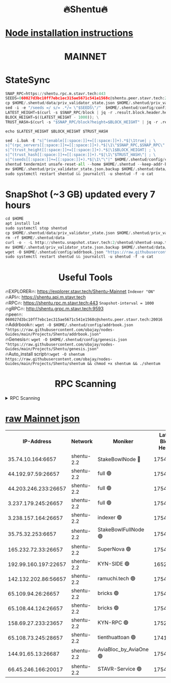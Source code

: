 <h1 align="center"> 🔥Shentu🔥</h1>

[Node installation instructions](https://github.com/obajay/nodes-Guides/tree/main/Projects/Shentu)
=
<h1 align="center"> MAINNET</h1>

# StateSync
```python
SNAP_RPC=https://shentu.rpc.m.stavr.tech:443
SEEDS=060027d3bc10ff7ebc1ec315ae5671c541e1568c@shentu.peer.stavr.tech:20016
cp $HOME/.shentud/data/priv_validator_state.json $HOME/.shentud/priv_validator_state.json.backup
sed -i -e "/seeds =/ s/= .*/= \"$SEEDS\"/"  $HOME/.shentud/config/config.toml
LATEST_HEIGHT=$(curl -s $SNAP_RPC/block | jq -r .result.block.header.height); \
BLOCK_HEIGHT=$((LATEST_HEIGHT - 1000)); \
TRUST_HASH=$(curl -s "$SNAP_RPC/block?height=$BLOCK_HEIGHT" | jq -r .result.block_id.hash)

echo $LATEST_HEIGHT $BLOCK_HEIGHT $TRUST_HASH

sed -i.bak -E "s|^(enable[[:space:]]+=[[:space:]]+).*$|\1true| ; \
s|^(rpc_servers[[:space:]]+=[[:space:]]+).*$|\1\"$SNAP_RPC,$SNAP_RPC\"| ; \
s|^(trust_height[[:space:]]+=[[:space:]]+).*$|\1$BLOCK_HEIGHT| ; \
s|^(trust_hash[[:space:]]+=[[:space:]]+).*$|\1\"$TRUST_HASH\"| ; \
s|^(seeds[[:space:]]+=[[:space:]]+).*$|\1\"\"|" $HOME/.shentud/config/config.toml
shentud tendermint unsafe-reset-all --home $HOME/.shentud --keep-addr-book
mv $HOME/.shentud/priv_validator_state.json.backup $HOME/.shentud/data/priv_validator_state.json
sudo systemctl restart shentud && journalctl -u shentud -f -o cat
```
# SnapShot (~3 GB) updated every 7 hours
```python
cd $HOME
apt install lz4
sudo systemctl stop shentud
cp $HOME/.shentud/data/priv_validator_state.json $HOME/.shentud/priv_validator_state.json.backup
rm -rf $HOME/.shentud/data
curl -o - -L http://shentu.snapshot.stavr.tech:2/shentud/shentud-snap.tar.lz4 | lz4 -c -d - | tar -x -C $HOME/.shentud --strip-components 2
mv $HOME/.shentud/priv_validator_state.json.backup $HOME/.shentud/data/priv_validator_state.json
wget -O $HOME/.shentud/config/addrbook.json "https://raw.githubusercontent.com/obajay/nodes-Guides/main/Projects/Shentu/addrbook.json"
sudo systemctl restart shentud && journalctl -u shentud -f -o cat
```

 <h1 align="center"> Useful Tools</h1>

🔥EXPLORER🔥:     https://explorer.stavr.tech/Shentu-Mainnet        `Indexer "ON"` \
🔥API🔥:          https://shentu.api.m.stavr.tech \
🔥RPC🔥:          https://shentu.rpc.m.stavr.tech:443              `Snapshot-interval = 1000` \
🔥gRPC🔥:         http://shentu.grpc.m.stavr.tech:9593 \
🔥peer🔥:         `060027d3bc10ff7ebc1ec315ae5671c541e1568c@shentu.peer.stavr.tech:20016` \
🔥Addrbook🔥:  `wget -O $HOME/.shentud/config/addrbook.json "https://raw.githubusercontent.com/obajay/nodes-Guides/main/Projects/Shentu/addrbook.json"` \
🔥Genesis🔥:  `wget -O $HOME/.shentud/config/genesis.json "https://raw.githubusercontent.com/obajay/nodes-Guides/main/Projects/Shentu/genesis.json"` \
🔥Auto_install script🔥:`wget -O shentum https://raw.githubusercontent.com/obajay/nodes-Guides/main/Projects/Shentu/shentum && chmod +x shentum && ./shentum`

<h1 align="center"> RPC Scanning</h1>

<details>
<summary>RPC Scanning</summary>

<h2 align="center"> We scan nodes in real time every 4 hours. And we provide the final result of RPC endpoints.
We cannot influence the operation of these nodes in any way. </h2>


```python
If Voting Power is higher than 0 --> then the Node is a validator of the network and may be subject to attack and be a potential threat to the chain.
```
```python
We marked such validators with a red symbol
```

</details>

[raw Mainnet json](https://rpc-check.shentum.stavr.tech/shentum/rpc-shentum-result.json)
=


<table><tr><th>IP-Address</th><th>Network</th><th>Moniker</th><th>Latest Block Height</th><th>Earliest Block Height</th><th>Catching Up</th><th>Tx Index</th><th>Voting Power</th><th>Scan Time</th></tr><tr><td>35.74.10.164:6657</td><td>shentu-2.2</td><td>StakeBowlNode 🔴</td><td>17549495</td><td>8308501</td><td>False</td><td>on</td><td>50178</td><td>2024-03-08T19:20:09.747782631UTC</td></tr><tr><td>44.192.97.59:26657</td><td>shentu-2.2</td><td>full 🟢</td><td>17549494</td><td>9786901</td><td>False</td><td>on</td><td>0</td><td>2024-03-08T19:20:06.410794232UTC</td></tr><tr><td>44.203.246.233:26657</td><td>shentu-2.2</td><td>full 🟢</td><td>17549496</td><td>9786901</td><td>False</td><td>on</td><td>0</td><td>2024-03-08T19:20:16.438277729UTC</td></tr><tr><td>3.237.179.245:26657</td><td>shentu-2.2</td><td>full 🟢</td><td>17549497</td><td>9786901</td><td>False</td><td>on</td><td>0</td><td>2024-03-08T19:20:25.228052129UTC</td></tr><tr><td>3.238.157.164:26657</td><td>shentu-2.2</td><td>indexer 🟢</td><td>17549499</td><td>9786901</td><td>False</td><td>on</td><td>0</td><td>2024-03-08T19:20:36.468969905UTC</td></tr><tr><td>35.75.32.253:6657</td><td>shentu-2.2</td><td>StakeBowlFullNode 🟢</td><td>17549503</td><td>10470762</td><td>False</td><td>on</td><td>0</td><td>2024-03-08T19:21:00.467066005UTC</td></tr><tr><td>165.232.72.33:26657</td><td>shentu-2.2</td><td>SuperNova 🟢</td><td>17549503</td><td>15936001</td><td>False</td><td>off</td><td>0</td><td>2024-03-08T19:20:59.186864327UTC</td></tr><tr><td>192.99.160.197:22657</td><td>shentu-2.2</td><td>KYN-SIDE 🟢</td><td>16521757</td><td>16083091</td><td>False</td><td>on</td><td>0</td><td>2024-03-08T19:21:48.250876109UTC</td></tr><tr><td>142.132.202.86:56657</td><td>shentu-2.2</td><td>ramuchi.tech 🟢</td><td>17549509</td><td>16196001</td><td>False</td><td>on</td><td>0</td><td>2024-03-08T19:21:38.647723764UTC</td></tr><tr><td>65.109.94.26:26657</td><td>shentu-2.2</td><td>bricks 🟢</td><td>17549511</td><td>16401001</td><td>False</td><td>on</td><td>0</td><td>2024-03-08T19:21:45.632514783UTC</td></tr><tr><td>65.108.44.124:26657</td><td>shentu-2.2</td><td>bricks 🟢</td><td>17549511</td><td>16401001</td><td>False</td><td>on</td><td>0</td><td>2024-03-08T19:21:48.562794821UTC</td></tr><tr><td>158.69.27.233:23657</td><td>shentu-2.2</td><td>KYN-RPC 🟢</td><td>17528125</td><td>16778677</td><td>False</td><td>on</td><td>0</td><td>2024-03-08T19:21:36.355995412UTC</td></tr><tr><td>65.108.73.245:28657</td><td>shentu-2.2</td><td>tienthuattoan 🟢</td><td>17415110</td><td>17399930</td><td>False</td><td>on</td><td>0</td><td>2024-03-08T19:21:11.254632742UTC</td></tr><tr><td>144.91.65.13:26687</td><td>shentu-2.2</td><td>AviaBloc_by_AviaOne 🟢</td><td>17549504</td><td>17535833</td><td>False</td><td>off</td><td>0</td><td>2024-03-08T19:21:08.915330120UTC</td></tr><tr><td>66.45.246.166:20017</td><td>shentu-2.2</td><td>STAVR-Service 🟢</td><td>17549511</td><td>17547001</td><td>False</td><td>on</td><td>0</td><td>2024-03-08T19:21:45.315028032UTC</td></tr></table>
